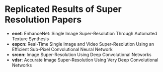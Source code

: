 # Replicated Results of Super Resolution Papers

* **enet**: EnhanceNet: Single Image Super-Resolution Through Automated Texture Synthesis
* **espcn**: Real-Time Single Image and Video Super-Resolution Using an Efficient Sub-Pixel Convolutional Neural Network
* **srcnn**: Image Super-Resolution Using Deep Convolutional Networks
* **vdsr**: Accurate Image Super-Resolution Using Very Deep Convolutional Networks
